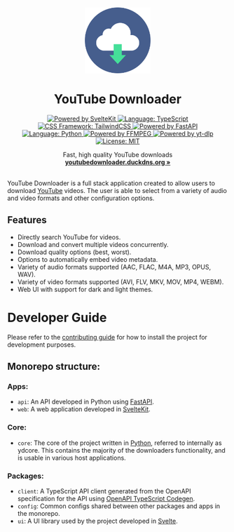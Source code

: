 <p align="center">
  <br />
  <img width="150" height="150" src="./apps/web/static/images/logo.png" alt="Logo">
  <h1 align="center"><b>YouTube Downloader</b></h1>
  <div align="center">
    <a href="https://kit.svelte.dev/">
      <img src="https://img.shields.io/badge/Powered%20by-Svelte-%23FF3E00.svg?style=flat&logo=svelte" alt="Powered by SvelteKit">
    </a>
    <a href="https://www.typescriptlang.org/">
      <img src="https://img.shields.io/badge/Language-Typescript-%233178C6.svg?style=flat&logo=typescript" alt="Language: TypeScript">
    </a>
    <a href="https://tailwindcss.com">
      <img src="https://img.shields.io/badge/CSS%20Framework-TailwindCSS-%2306B6D4?logo=tailwindcss" alt="CSS Framework: TailwindCSS">
    </a>
    <a href="https://fastapi.tiangolo.com/">
      <img src="https://img.shields.io/badge/Powered%20by-FastAPI-%23009688.svg?style=flat&logo=fastapi" alt="Powered by FastAPI">
    </a>
    <a href="https://www.python.org/">
      <img src="https://img.shields.io/badge/Language-Python-%233776AB.svg?style=flat&logo=python" alt="Language: Python">
    </a>
    <a href="https://www.ffmpeg.org/">
      <img src="https://img.shields.io/badge/Powered%20by-FFMPEG-%23007808.svg?style=flat&logo=ffmpeg" alt="Powered by FFMPEG">
    </a>
    <a href="https://github.com/yt-dlp/yt-dlp">
      <img src="https://img.shields.io/badge/Powered%20by-yt--dlp-%23FF0000.svg?style=flat&logo=youtube" alt="Powered by yt-dlp">
    </a>
    <a href="https://github.com/jordanshatford/youtube-downloader/blob/main/LICENSE">
      <img src="https://img.shields.io/badge/License-MIT-black.svg?style=flat&logo=license" alt="License: MIT">
    </a>
  </div>
  <p align="center">
    Fast, high quality YouTube downloads
    <br />
    <a href="https://youtubedownloader.duckdns.org"><strong>youtubedownloader.duckdns.org »</strong></a>
    <br />
    <br />
  </p>
</p>

YouTube Downloader is a full stack application created to allow users to download [YouTube](https://www.youtube.com/) videos. The user is able to select from a variety of audio and video formats and other configuration options.

## Features
  - Directly search YouTube for videos.
  - Download and convert multiple videos concurrently.
  - Download quality options (best, worst).
  - Options to automatically embed video metadata.
  - Variety of audio formats supported (AAC, FLAC, M4A, MP3, OPUS, WAV).
  - Variety of video formats supported (AVI, FLV, MKV, MOV, MP4, WEBM).
  - Web UI with support for dark and light themes.

# Developer Guide
Please refer to the [contributing guide](CONTRIBUTING.md) for how to install the project for development purposes.

## Monorepo structure:

### Apps:
- `api`: An API developed in Python using [FastAPI](https://fastapi.tiangolo.com/).
- `web`: A web application developed in [SvelteKit](https://kit.svelte.dev/).

### Core:
- `core`: The core of the project written in [Python](https://www.python.org/), referred to internally as ydcore. This contains the majority of the downloaders functionality, and is usable in various host applications.

### Packages:
- `client`: A TypeScript API client generated from the OpenAPI specification for the API using [OpenAPI TypeScript Codegen](https://github.com/ferdikoomen/openapi-typescript-codegen/).
- `config`: Common configs shared between other packages and apps in the monorepo.
- `ui`: A UI library used by the project developed in [Svelte](https://svelte.dev/).
